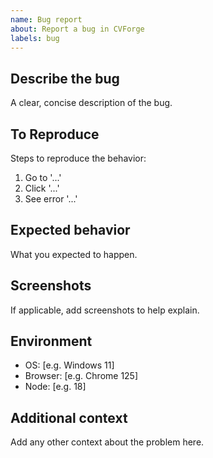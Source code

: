 ```yaml
---
name: Bug report
about: Report a bug in CVForge
labels: bug
---
```


## Describe the bug
A clear, concise description of the bug.

## To Reproduce
Steps to reproduce the behavior:
1. Go to '...'
2. Click '...'
3. See error '...'

## Expected behavior
What you expected to happen.

## Screenshots
If applicable, add screenshots to help explain.

## Environment
- OS: [e.g. Windows 11]
- Browser: [e.g. Chrome 125]
- Node: [e.g. 18]

## Additional context
Add any other context about the problem here.

